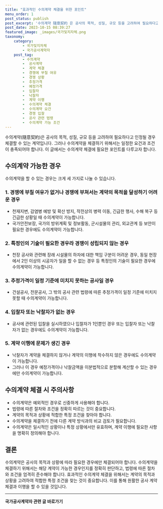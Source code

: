 ```yaml
---
title: "효과적인 수의계약 체결을 위한 포인트"
menu_order: 1
post_status: publish
post_excerpt: '수의계약 隨意契約 은 공사의 목적, 성질, 규모 등을 고려하여 필요하다고 인정될 경우 체결할 수 있는 계약입니다. 그러나 수의계약을 체결하기 위해서는 일정한 요건과 조건이 충족되어야 합니다. 이 글에서는 수의계약 체결에 필요한 포인트를 다루고자 합니다.'
post_date: 2023-10-15 08:39:27
featured_image: _images/국가및지자체.png
taxonomy:
    category:
        - 국가및지자체
        - 국가공사계약자
    post_tag:
        - 수의계약
        -  공사계약
        -  계약 체결
        -  경쟁에 부칠 여유
        -  경쟁 상황
        -  추정가격
        -  예정가격
        -  입찰자
        -  낙찰자
        -  계약 이행
        -  수의계약 체결
        -  수의계약 요건
        -  경쟁 입찰
        -  공사 관련 법령
        -  수의계약 가능 조건
---
```



수의계약(隨意契約)은 공사의 목적, 성질, 규모 등을 고려하여 필요하다고 인정될 경우 체결할 수 있는 계약입니다. 그러나 수의계약을 체결하기 위해서는 일정한 요건과 조건이 충족되어야 합니다. 이 글에서는 수의계약 체결에 필요한 포인트를 다루고자 합니다.

## 수의계약 가능한 경우

수의계약을 할 수 있는 경우는 크게 세 가지로 나눌 수 있습니다.

### 1. 경쟁에 부칠 여유가 없거나 경쟁에 부쳐서는 계약의 목적을 달성하기 어려운 경우

- 천재지변, 감염병 예방 및 확산 방지, 작전상의 병력 이동, 긴급한 행사, 수해 복구 등 긴급한 상황일 때 수의계약이 가능합니다.
- 국가안전보장, 국가의 방위계획 및 정보활동, 군시설물의 관리, 외교관계 등 보안이 필요한 경우에도 수의계약이 가능합니다.

### 2. 특정인의 기술이 필요한 경우라 경쟁이 성립되지 않는 경우

- 천장 공사와 관련해 장래 시설물의 하자에 대한 책임 구분이 어려운 경우, 동일 현장에서 2인 이상의 시공자가 일을 할 수 없는 경우 등 특정인의 기술이 필요한 경우에 수의계약이 가능합니다.

### 3. 추정가격이 일정 기준에 미치지 못하는 공사일 경우

- 건설공사, 전문공사, 그 밖의 공사 관련 법령에 따른 추정가격이 일정 기준에 미치지 못할 때 수의계약이 가능합니다.

### 4. 입찰자 또는 낙찰자가 없는 경우

- 공사에 관련된 입찰을 실시하였으나 입찰자가 1인뿐인 경우 또는 입찰자 또는 낙찰자가 없는 경우에도 수의계약이 가능합니다.

### 5. 계약 이행에 문제가 생긴 경우

- 낙찰자가 계약을 체결하지 않거나 계약의 이행에 착수하지 않은 경우에도 수의계약이 가능합니다.
- 그러나 이 경우 예정가격이나 낙찰금액을 이분법적으로 분할해 계산할 수 있는 경우에만 수의계약이 가능합니다.

## 수의계약 체결 시 주의사항

- 수의계약은 예외적인 경우로 신중하게 사용해야 합니다.
- 법령에 따른 절차와 조건을 정확히 따르는 것이 중요합니다.
- 계약의 목적과 상황에 적합한 특정 조건을 찾아야 합니다.
- 수의계약을 체결하기 전에 다른 계약 방식과의 비교 검토가 필요합니다.
- 수의계약은 일시적인 상황이나 특정 상황에서만 유효하며, 계약 이행에 필요한 사항을 명확히 정의해야 합니다.

## 결론

수의계약은 공사의 목적과 상황에 따라 필요한 경우에만 체결되어야 합니다. 수의계약을 체결하기 위해서는 해당 계약이 가능한 경우인지를 정확히 판단하고, 법령에 따른 절차와 조건을 엄격히 준수해야 합니다. 효과적인 수의계약 체결을 위해서는 계약의 목적과 상황을 고려하여 적합한 특정 조건을 찾는 것이 중요합니다. 이를 통해 원활한 공사 계약 체결과 이행을 할 수 있을 것입니다.
<!-- wp:separator -->
<hr class="wp-block-separator has-alpha-channel-opacity"/>
<!-- /wp:separator -->

<!-- wp:group {"backgroundColor":"base","layout":{"type":"constrained"}} -->
<div class="wp-block-group has-base-background-color has-background"><!-- wp:paragraph {"align":"center","fontSize":"medium"} -->
<p class="has-text-align-center has-large-font-size"><strong>국가공사계약자 관련 글 바로가기</strong></p>
<!-- /wp:paragraph -->


<!-- wp:latest-posts {"categories":[{"id":6878,"count":19,"description":"","link":"https://uknowlaw.com/category/%ea%b5%ad%ea%b0%80%ea%b3%b5%ec%82%ac%ea%b3%84%ec%95%bd%ec%9e%90/","name":"국가공사계약자","slug":"국가공사계약자","taxonomy":"category","parent":0,"meta":[],"_links":{"self":[{"href":"https://uknowlaw.com/wp-json/wp/v2/categories/6878"}],"collection":[{"href":"https://uknowlaw.com/wp-json/wp/v2/categories"}],"about":[{"href":"https://uknowlaw.com/wp-json/wp/v2/taxonomies/category"}],"wp:post_type":[{"href":"https://uknowlaw.com/wp-json/wp/v2/posts?categories=6878"}],"curies":[{"name":"wp","href":"https://api.w.org/{rel}","templated":true}]}}],"postsToShow":100,"excerptLength":28,"postLayout":"grid","columns":2,"featuredImageAlign":"left","featuredImageSizeSlug":"large","fontSize":18px} /--></div>
<!-- /wp:group -->